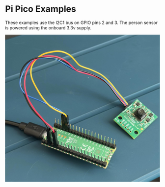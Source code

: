 # Pi Pico Examples

These examples use the I2C1 bus on GPIO pins 2 and 3.
The person sensor is powered using the onboard 3.3v supply.

![Pico wiring](images/pico_example.jpg)
